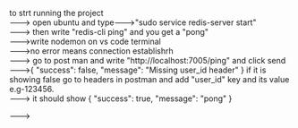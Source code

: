 to strt running the project
<br>
---> open ubuntu and type--->"sudo service redis-server start"
<br>
---> then write "redis-cli ping" and you get a "pong"
<br>
--->write nodemon on vs code terminal 
<br>
--->no error means connection establishrh
<br>
---> go to post man and write "http://localhost:7005/ping" and click send
<br>
--->{
    "success": false,
    "message": "Missing user_id header"
} if it is showing false go to headers in postman and add "user_id" key and its value e.g-123456.
<br>
---> it should show {
    "success": true,
    "message": "pong"
}

--->
